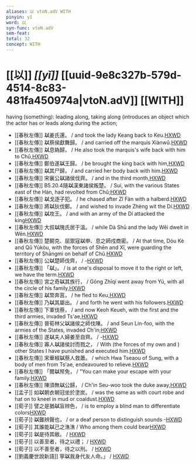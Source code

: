 ```yaml
---
aliases: 以 vtoN.adV WITH
pinyin: yǐ
word: 以
syn-func: vtoN.adV
sem-feat: 
total: 32
concept: WITH 
---
```

# [[以]] *[[yǐ]]*  [[uuid-9e8c327b-579d-4514-8c83-481fa450974a|vtoN.adV]] [[WITH]]
having (something): leading along, taking along (introduces an object which the actor has or leads along during the action;
 - [[春秋左傳]] **以**姜氏還。 / and took the lady Keang back to Keu.[HXWD](https://hxwd.org/textview.html?location=KR1e0001_tls_001-47a.1)
 - [[春秋左傳]] **以**蔡侯獻舞歸。 / and carried off the marquis Xiànwǔ.[HXWD](https://hxwd.org/textview.html?location=KR1e0001_tls_003-118a.1)
 - [[春秋左傳]] **以**息媯歸， / He also took the marquis's wife back with him to Chǔ,[HXWD](https://hxwd.org/textview.html?location=KR1e0001_tls_003-159a.7)
 - [[春秋左傳]] 鄭伯遂**以**王歸。 / be brought the king back with him,[HXWD](https://hxwd.org/textview.html?location=KR1e0001_tls_003-222a.7)
 - [[春秋左傳]] **以**其尸歸， / and carried her body back with him.[HXWD](https://hxwd.org/textview.html?location=KR1e0001_tls_004-31a.11)
 - [[春秋左傳]] 宋襄公**以**諸侯伐齊。 / and in the third month,[HXWD](https://hxwd.org/textview.html?location=KR1e0001_tls_005-285a.3)
 - [[春秋左傳]] B5.20.4隨**以**漢東諸侯叛楚。 / Suí, with the various States east of the Hàn, had revolted from Chǔ;[HXWD](https://hxwd.org/textview.html?location=KR1e0001_tls_005-318a.2)
 - [[春秋左傳]] **以**戈逐子犯。 / he chased after Zǐ Fàn with a halberd.[HXWD](https://hxwd.org/textview.html?location=KR1e0001_tls_005-369a.1)
 - [[春秋左傳]] 將**以**狄伐鄭。 / and wished to invade Zhèng wit the Dí.[HXWD](https://hxwd.org/textview.html?location=KR1e0001_tls_005-389a.17)
 - [[春秋左傳]] **以**攻王。 / and with an army of the Dí attacked the king[HXWD](https://hxwd.org/textview.html?location=KR1e0001_tls_005-392a.15)
 - [[春秋左傳]] 大叔**以**隗氏居于溫。 / while Dà Shū and the lady Wěi dwelt in Wēn.[HXWD](https://hxwd.org/textview.html?location=KR1e0001_tls_005-394a.1)
 - [[春秋左傳]] 楚鬭克、屈禦寇**以**申、息之師戍商密。 / At that time, Dòu Kè and Qū Yùkòu, with the forces of Shēn and Xī, were guarding the territory of Shāngmì on behalf of Chǔ.[HXWD](https://hxwd.org/textview.html?location=KR1e0001_tls_005-416a.4)
 - [[春秋左傳]] 公**以**楚師伐齊， / -[HXWD](https://hxwd.org/textview.html?location=KR1e0001_tls_005-437a.2)
 - [[春秋左傳]] 「**以**」。 / is at one's disposal to move it to the right or left, we have the term.[HXWD](https://hxwd.org/textview.html?location=KR1e0001_tls_005-437a.6)
 - [[春秋左傳]] 宮之奇**以**其族行， / Gōng Zhīqí went away from Yú, with all the circle of his family,[HXWD](https://hxwd.org/textview.html?location=KR1e0001_tls_005-91a.73)
 - [[春秋左傳]] **以**幣奔莒， / he fled to Keu,[HXWD](https://hxwd.org/textview.html?location=KR1e0001_tls_006-162a.4)
 - [[春秋左傳]] 乃**以**其屬出。 / and forth he went with his followers.[HXWD](https://hxwd.org/textview.html?location=KR1e0001_tls_006-243a.17)
 - [[春秋左傳]] 下軍伐蔡， / and now Keoh Keueh, with the first and the third armies, invaded Ts'ae,[HXWD](https://hxwd.org/textview.html?location=KR1e0001_tls_006-318a.5)
 - [[春秋左傳]] 晉荀林父**以**諸侯之師伐陳。 / and Seun Lin-foo, with the armies of the States, invaded Ch'in;[HXWD](https://hxwd.org/textview.html?location=KR1e0001_tls_007-161a.5)
 - [[春秋左傳]] 遂**以**夫人婦姜至自齊。 / -[HXWD](https://hxwd.org/textview.html?location=KR1e0001_tls_007-16a.3)
 - [[春秋左傳]] 寡人**以**諸侯討而戮之， / With (the forces of my own and ) other States I have punished and executed him.[HXWD](https://hxwd.org/textview.html?location=KR1e0001_tls_007-218a.10)
 - [[春秋左傳]] 宋華椒**以**蔡人救蕭。 / which Hwa Tseaou of Sung, with a body of men from Ts'ae, endeavoured to relieve.[HXWD](https://hxwd.org/textview.html?location=KR1e0001_tls_007-249a.4)
 - [[春秋左傳]] 「爾**以**帑免， / "You can make your escape with your family.[HXWD](https://hxwd.org/textview.html?location=KR1e0001_tls_009-601a.44)
 - [[春秋左傳]] 陳須無**以**公歸， / Ch'in Seu-woo took the duke away,[HXWD](https://hxwd.org/textview.html?location=KR1e0001_tls_009-717a.48)
 - [[孟子]] 如**以**朝衣朝冠坐於塗炭。 / was the same as with court robe and hat on to kneel in mud or coaldust.[HXWD](https://hxwd.org/textview.html?location=KR1h0001_tls_003-41a.9)
 - [[荀子]] 譬之是猶**以**盲辨色，
                     / is to employ a blind man to differentiate colors[HXWD](https://hxwd.org/textview.html?location=KR3a0002_tls_002-10a.19)
 - [[荀子]] **以**聾辨聲也，
                     / or a deaf person to distinguish sounds -[HXWD](https://hxwd.org/textview.html?location=KR3a0002_tls_002-10a.20)
 - [[荀子]] 其誰能**以**己之潐潐 / Who among them could bear[HXWD](https://hxwd.org/textview.html?location=KR3a0002_tls_003-8a.10)
 - [[荀子]] **以**是待其敝。
                     / [HXWD](https://hxwd.org/textview.html?location=KR3a0002_tls_009-23a.52)
 - [[荀子]] 以善至者，待之以禮；
                     / [HXWD](https://hxwd.org/textview.html?location=KR3a0002_tls_009-2a.3)
 - [[荀子]] 以不善至者，待之以刑。
                     / [HXWD](https://hxwd.org/textview.html?location=KR3a0002_tls_009-2a.4)
 - [[劉義慶世說新語]] 寧**以**我身代友人命。」
                     / [HXWD](https://hxwd.org/textview.html?location=KR3l0002_tls_001-9a.24)